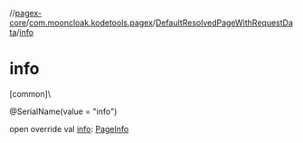 //[pagex-core](../../../index.md)/[com.mooncloak.kodetools.pagex](../index.md)/[DefaultResolvedPageWithRequestData](index.md)/[info](info.md)

# info

[common]\

@SerialName(value = &quot;info&quot;)

open override val [info](info.md): [PageInfo](../-page-info/index.md)
